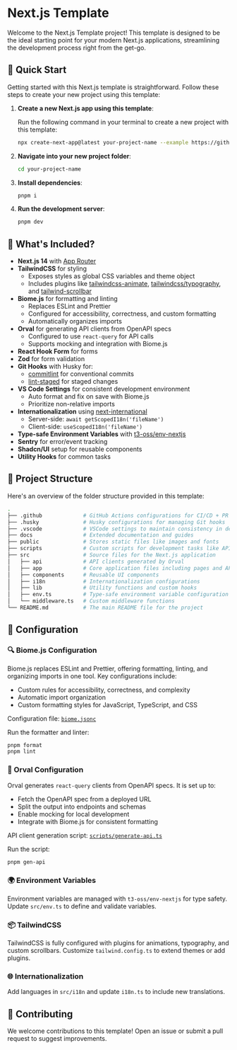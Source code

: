 # Next.js Template

Welcome to the Next.js Template project! This template is designed to be the ideal starting point for your modern Next.js applications, streamlining the development process right from the get-go.

## 🚀 Quick Start

Getting started with this Next.js template is straightforward. Follow these steps to create your new project using this template:

1. **Create a new Next.js app using this template**:

   Run the following command in your terminal to create a new project with this template:

   ```bash
   npx create-next-app@latest your-project-name --example https://github.com/zerodays/nextjs-template
   ```

2. **Navigate into your new project folder**:

   ```bash
   cd your-project-name
   ```

3. **Install dependencies**:

   ```bash
   pnpm i
   ```

4. **Run the development server**:

   ```bash
   pnpm dev
   ```

## 🧐 What's Included?

- **Next.js 14** with [App Router](https://nextjs.org/docs/app/building-your-application/routing)
- **TailwindCSS** for styling
  - Exposes styles as global CSS variables and theme object
  - Includes plugins like [tailwindcss-animate](https://github.com/jamiebuilds/tailwindcss-animate), [tailwindcss/typography](https://github.com/tailwindlabs/tailwindcss-typography), and [tailwind-scrollbar](https://github.com/adoxography/tailwind-scrollbar)
- **Biome.js** for formatting and linting
  - Replaces ESLint and Prettier
  - Configured for accessibility, correctness, and custom formatting
  - Automatically organizes imports
- **Orval** for generating API clients from OpenAPI specs
  - Configured to use `react-query` for API calls
  - Supports mocking and integration with Biome.js
- **React Hook Form** for forms
- **Zod** for form validation
- **Git Hooks** with Husky for:
  - [commitlint](https://commitlint.js.org/) for conventional commits
  - [lint-staged](https://github.com/okonet/lint-staged) for staged changes
- **VS Code Settings** for consistent development environment
  - Auto format and fix on save with Biome.js
  - Prioritize non-relative imports
- **Internationalization** using [next-international](https://next-international.vercel.app/)
  - Server-side: `await getScopedI18n('fileName')`
  - Client-side: `useScopedI18n('fileName')`
- **Type-safe Environment Variables** with [t3-oss/env-nextjs](https://github.com/t3-oss/t3-env)
- **Sentry** for error/event tracking
- **Shadcn/UI** setup for reusable components
- **Utility Hooks** for common tasks

## 📂 Project Structure

Here's an overview of the folder structure provided in this template:

```bash
.
├── .github             # GitHub Actions configurations for CI/CD + PR template
├── .husky              # Husky configurations for managing Git hooks
├── .vscode             # VSCode settings to maintain consistency in development environments
├── docs                # Extended documentation and guides
├── public              # Stores static files like images and fonts
├── scripts             # Custom scripts for development tasks like API generation
├── src                 # Source files for the Next.js application
│   ├── api             # API clients generated by Orval
│   ├── app             # Core application files including pages and API routes
│   ├── components      # Reusable UI components
│   ├── i18n            # Internationalization configurations
│   ├── lib             # Utility functions and custom hooks
│   ├── env.ts          # Type-safe environment variable configuration
│   └── middleware.ts   # Custom middleware functions
└── README.md           # The main README file for the project
```

## 🔧 Configuration

### 🔍 Biome.js Configuration

Biome.js replaces ESLint and Prettier, offering formatting, linting, and organizing imports in one tool. Key configurations include:
- Custom rules for accessibility, correctness, and complexity
- Automatic import organization
- Custom formatting styles for JavaScript, TypeScript, and CSS

Configuration file: [`biome.jsonc`](./biome.jsonc)

Run the formatter and linter:
```bash
pnpm format
pnpm lint
```

### 📡 Orval Configuration

Orval generates `react-query` clients from OpenAPI specs. It is set up to:
- Fetch the OpenAPI spec from a deployed URL
- Split the output into endpoints and schemas
- Enable mocking for local development
- Integrate with Biome.js for consistent formatting

API client generation script: [`scripts/generate-api.ts`](./scripts/generate-api.ts)

Run the script:
```bash
pnpm gen-api
```

### 🌍 Environment Variables

Environment variables are managed with `t3-oss/env-nextjs` for type safety. Update `src/env.ts` to define and validate variables.

### 📦 TailwindCSS

TailwindCSS is fully configured with plugins for animations, typography, and custom scrollbars. Customize `tailwind.config.ts` to extend themes or add plugins.

### 🌐 Internationalization

Add languages in `src/i18n` and update `i18n.ts` to include new translations.

## 🤝 Contributing

We welcome contributions to this template! Open an issue or submit a pull request to suggest improvements.